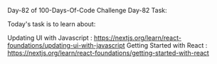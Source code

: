 Day-82 of 100-Days-Of-Code Challenge
Day-82 Task:

Today's task is to learn about:

Updating UI with Javascript : https://nextjs.org/learn/react-foundations/updating-ui-with-javascript
Getting Started with React : https://nextjs.org/learn/react-foundations/getting-started-with-react